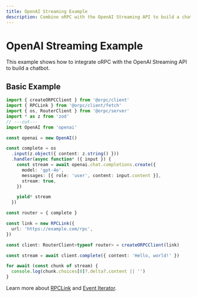 ```yaml
---
title: OpenAI Streaming Example
description: Combine oRPC with the OpenAI Streaming API to build a chatbot
---
```


# OpenAI Streaming Example

This example shows how to integrate oRPC with the OpenAI Streaming API to build a chatbot.

## Basic Example

```ts twoslash
import { createORPCClient } from '@orpc/client'
import { RPCLink } from '@orpc/client/fetch'
import { os, RouterClient } from '@orpc/server'
import * as z from 'zod'
// ---cut---
import OpenAI from 'openai'

const openai = new OpenAI()

const complete = os
  .input(z.object({ content: z.string() }))
  .handler(async function* ({ input }) {
    const stream = await openai.chat.completions.create({
      model: 'gpt-4o',
      messages: [{ role: 'user', content: input.content }],
      stream: true,
    })

    yield* stream
  })

const router = { complete }

const link = new RPCLink({
  url: 'https://example.com/rpc',
})

const client: RouterClient<typeof router> = createORPCClient(link)

const stream = await client.complete({ content: 'Hello, world!' })

for await (const chunk of stream) {
  console.log(chunk.choices[0]?.delta?.content || '')
}
```

Learn more about [RPCLink](/docs/client/rpc-link) and [Event Iterator](/docs/client/event-iterator).
